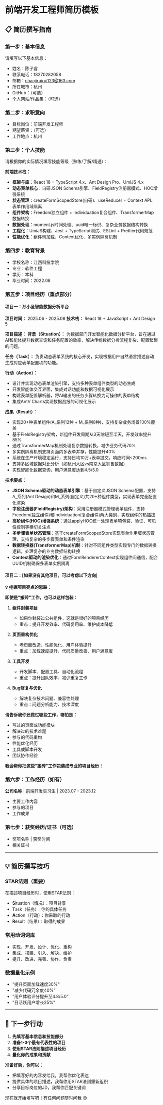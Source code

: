 # 前端开发工程师简历模板

## 📋 简历撰写指南

### 第一步：基本信息
请填写以下基本信息：
- 姓名：陈子睿
- 联系电话：18270282058
- 邮箱：chaojiruirui123@163.com
- 所在城市：杭州
- GitHub：（可选）
- 个人网站/作品集：（可选）

### 第二步：求职意向
- 目标岗位：前端开发工程师
- 期望薪资：（可选）
- 工作地点：杭州

### 第三步：个人技能
请根据你的实际情况填写技能等级（熟练/了解/精通）：

**前端技术栈：**
- **框架与库**：React 18 + TypeScript 4.x、Ant Design Pro、UmiJS 4.x
- **动态表单核心**：自研JSON Schema引擎、FieldRegistry注册器模式、HOC增强系统
- **状态管理**：createFormScopedStore(自研)、useReducer + Context API、表单作用域隔离
- **组件架构**：Freedom独立组件 + Individuation复合组件、TransformerMap数据转换
- **数据处理**：moment.js时间处理、uuid唯一标识、复杂业务数据结构转换
- **工程化**：UmiJS构建、Jest + TypeScript测试、ESLint + Prettier代码规范
- **性能优化**：组件懒加载、Context优化、多实例隔离机制

### 第四步：教育背景
- 学校名称：江西科技学院
- 专业：软件工程
- 学历：本科
- 毕业时间：2022.06

### 第五步：项目经历（重点部分）

#### 项目一：孙小圣智能数据分析平台
**项目时间：** 2025.06 - 2025.08
**技术栈：** React 18 + JavaScript + Ant Design 5

**项目描述：** 
**背景（Situation）：** 为数据部门开发智能化数据分析平台，旨在通过AI智能体提升数据查询和任务配置的效率，解决传统数据分析流程复杂、配置繁琐的问题。

**任务（Task）：** 负责动态表单系统的核心开发，实现根据用户自然语言描述自动生成对应表单配置项的功能。

**行动（Action）：** 
- 设计并实现动态表单渲染引擎，支持多种表单组件类型的动态生成
- 开发智能体交互界面，集成对话功能和数据可视化展示
- 构建表单配置解析器，将AI输出的任务步骤转换为可操作的表单结构
- 集成AntV Charts实现数据战报的可视化展示

**成果（Result）：** 
- 实现20+种表单组件(A_系列12种 + M_系列8种)，支持复杂业务场景100%覆盖
- 基于FieldRegistry架构，新组件开发周期从3天缩短至半天，开发效率提升85%
- 通过TransformerMap机制处理复杂数据转换，减少业务代码70%
- 多实例隔离机制支持页面内多表单并存，性能提升40%
- 系统在生产环境稳定运行，支持日均10万+表单提交，响应时间<200ms
- 支持多区域数据对比分析（如杭州大区vs南京大区销售数据）
- 实现智能化数据查询，用户满意度达到4.5/5.0

**技术要点：**
- **JSON Schema驱动的动态表单引擎**：基于自定义JSON Schema配置，支持A_系列(Ant Design)和M_系列(自定义)共20+种组件类型，实现表单完全配置化渲染
- **字段注册器(FieldRegistry)架构**：采用注册器模式管理表单组件，支持Freedom(独立组件)和Individuation(复合组件)两大类别，实现组件的热插拔
- **高阶组件(HOC)增强系统**：通过applyHOC统一处理表单项包装、验证、可见性控制等横切关注点
- **多步骤表单状态管理**：基于createFormScopedStore实现表单作用域状态管理，支持复杂的多步骤表单和条件渲染
- **数据转换器(TransformerMap)机制**：针对不同组件类型实现专门的数据转换逻辑，处理复杂的业务数据结构转换
- **Context驱动的渲染优化**：通过FormRendererContext实现组件间通信，配合UUID机制确保多表单实例隔离

#### 项目二：[如果没有其他项目，可以考虑以下方向]

**💡 挖掘项目亮点的思路：**

**即使是"搬砖"工作，也可以这样包装：**

1. **组件封装项目**
   - 如果你封装过公共组件，这就是很好的项目经历
   - 重点：提升开发效率、代码复用率、维护成本降低

2. **页面重构优化**
   - 老页面改造、性能优化、用户体验提升
   - 重点：加载速度提升、代码质量改善、用户满意度

3. **工具开发**
   - 开发脚本、配置工具、自动化流程
   - 重点：提升团队效率、减少重复工作

4. **Bug修复与优化**
   - 解决复杂技术问题、兼容性处理
   - 重点：问题分析能力、技术深度

**请告诉我你还做过哪些工作，哪怕是：**
- 写过的页面或功能模块
- 解决过的技术难题
- 参与的代码重构
- 性能优化经历
- 工具或脚本开发
- 团队协作经验

**我会帮你把这些"搬砖"工作包装成专业的项目经历！**

### 第六步：工作经历（如有）
**公司名称** | 前端开发实习生 | 2023.07 - 2023.12
- 主要工作内容
- 参与的项目
- 工作成果

### 第七步：获奖经历/证书（可选）
- 奖项名称 | 获奖时间
- 相关证书

---

## 💡 简历撰写技巧

### STAR法则（重要）
在描述项目经历时，使用STAR法则：
- **S**ituation（情况）：项目背景
- **T**ask（任务）：你的具体任务
- **A**ction（行动）：你采取的行动
- **R**esult（结果）：取得的成果

### 常用动词词库
- 实现、开发、设计、优化、重构
- 集成、搭建、引入、解决、维护
- 提升、改进、完善、协作、负责

### 数据量化示例
- "提升页面加载速度30%"
- "减少代码冗余度40%"
- "用户体验评分提升至4.8/5.0"
- "日活跃用户增长25%"

---

## 🎯 下一步行动

1. **先填写基本信息和技能部分**
2. **准备1-3个最有代表性的项目**
3. **使用STAR法则描述项目经历**
4. **量化你的成果和贡献**

**准备好后，你可以：**
- 把填写好的内容发给我，我帮你优化表达
- 提供具体的项目描述，我帮你用STAR法则重新组织
- 分享目标岗位的JD，我帮你匹配关键词

现在就开始填写吧！有任何问题随时问我 😊

<!-- 测试推送权限 -->